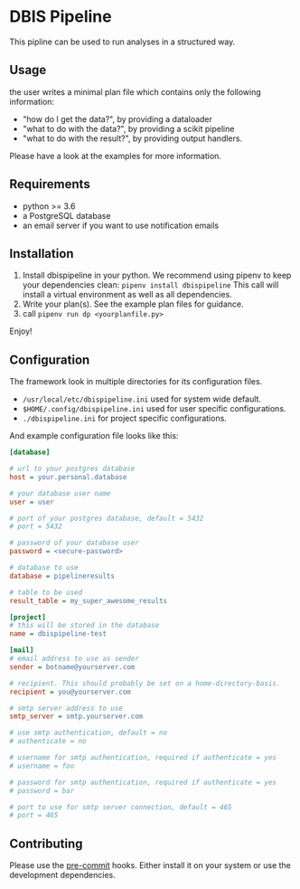 # DBIS Pipeline
This pipline can be used to run analyses in a structured way.

## Usage

the user writes a minimal plan file which contains only the following
information:
 * "how do I get the data?", by providing a dataloader
 * "what to do with the data?", by providing a scikit pipeline
 * "what to do with the result?", by providing output handlers.

Please have a look at the examples for more information.

## Requirements

* python >= 3.6
* a PostgreSQL database
* an email server if you want to use notification emails


## Installation

1. Install dbispipeline in your python. We recommend using pipenv to keep your
   dependencies clean: `pipenv install dbispipeline`
   This call will install a virtual environment as well as all dependencies.
2. Write your plan(s). See the example plan files for guidance.
3. call `pipenv run dp <yourplanfile.py>`

Enjoy!


## Configuration
The framework look in multiple directories for its configuration files.
* `/usr/local/etc/dbispipeline.ini` used for system wide default.
* `$HOME/.config/dbispipeline.ini` used for user specific configurations.
* `./dbispipeline.ini` for project specific configurations.

And example configuration file looks like this:
```ini
[database]

# url to your postgres database
host = your.personal.database

# your database user name
user = user

# port of your postgres database, default = 5432
# port = 5432

# password of your database user
password = <secure-password>

# database to use
database = pipelineresults

# table to be used
result_table = my_super_awesome_results

[project]
# this will be stored in the database
name = dbispipeline-test

[mail]
# email address to use as sender
sender = botname@yourserver.com

# recipient. This should probably be set on a home-directory-basis.
recipient = you@yourserver.com

# smtp server address to use
smtp_server = smtp.yourserver.com

# use smtp authentication, default = no
# authenticate = no

# username for smtp authentication, required if authenticate = yes
# username = foo

# password for smtp authentication, required if authenticate = yes
# password = bar

# port to use for smtp server connection, default = 465
# port = 465
```

## Contributing
Please use the [pre-commit](https://pre-commit.com/) hooks. Either install it
on your system or use the development dependencies.
